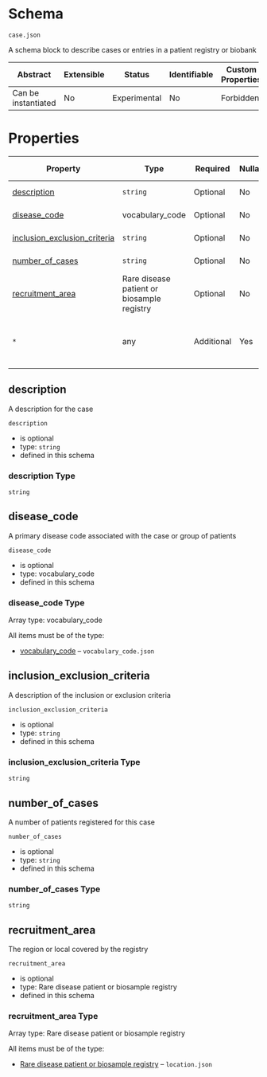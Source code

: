 # Schema

```
case.json
```

A schema block to describe cases or entries in a patient registry or biobank

| Abstract            | Extensible | Status       | Identifiable | Custom Properties | Additional Properties | Defined In             |
| ------------------- | ---------- | ------------ | ------------ | ----------------- | --------------------- | ---------------------- |
| Can be instantiated | No         | Experimental | No           | Forbidden         | Permitted             | [case.json](case.json) |

# Properties

| Property                                                      | Type                                       | Required   | Nullable | Defined by                                 |
| ------------------------------------------------------------- | ------------------------------------------ | ---------- | -------- | ------------------------------------------ |
| [description](#description)                                   | `string`                                   | Optional   | No       | (this schema)                              |
| [disease_code](#disease_code)                                 | vocabulary_code                            | Optional   | No       | (this schema)                              |
| [inclusion_exclusion_criteria](#inclusion_exclusion_criteria) | `string`                                   | Optional   | No       | (this schema)                              |
| [number_of_cases](#number_of_cases)                           | `string`                                   | Optional   | No       | (this schema)                              |
| [recruitment_area](#recruitment_area)                         | Rare disease patient or biosample registry | Optional   | No       | (this schema)                              |
| `*`                                                           | any                                        | Additional | Yes      | this schema _allows_ additional properties |

## description

A description for the case

`description`

- is optional
- type: `string`
- defined in this schema

### description Type

`string`

## disease_code

A primary disease code associated with the case or group of patients

`disease_code`

- is optional
- type: vocabulary_code
- defined in this schema

### disease_code Type

Array type: vocabulary_code

All items must be of the type:

- [vocabulary_code](vocabulary_code.md) – `vocabulary_code.json`

## inclusion_exclusion_criteria

A description of the inclusion or exclusion criteria

`inclusion_exclusion_criteria`

- is optional
- type: `string`
- defined in this schema

### inclusion_exclusion_criteria Type

`string`

## number_of_cases

A number of patients registered for this case

`number_of_cases`

- is optional
- type: `string`
- defined in this schema

### number_of_cases Type

`string`

## recruitment_area

The region or local covered by the registry

`recruitment_area`

- is optional
- type: Rare disease patient or biosample registry
- defined in this schema

### recruitment_area Type

Array type: Rare disease patient or biosample registry

All items must be of the type:

- [Rare disease patient or biosample registry](location.md) – `location.json`
